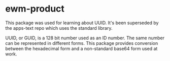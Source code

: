 # ewm-product
This package was used for learning about UUID.  It's been superseded by the apps-text repo which uses the standard library.

UUID, or GUID, is a 128 bit number used as an ID number.  The same number can be represented in different forms.  This package provides conversion between the hexadecimal form and a non-standard base64 form used at work. 

